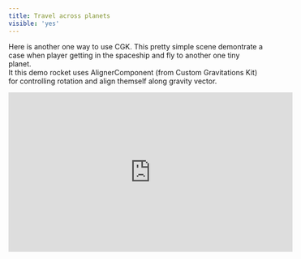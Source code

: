 ```yaml
---
title: Travel across planets
visible: 'yes'
---
```


Here is another one way to use CGK. This pretty simple scene demontrate a case when player getting in the spaceship 
and fly to another one tiny planet.<br>
It this demo rocket uses AlignerComponent (from Custom Gravitations Kit) for controlling rotation and align themself along gravity vector.

<iframe width="560" height="315" src="https://www.youtube.com/embed/zlaUxw4IKuI?rel=0&amp;showinfo=0" frameborder="0" allowfullscreen>
</iframe>
